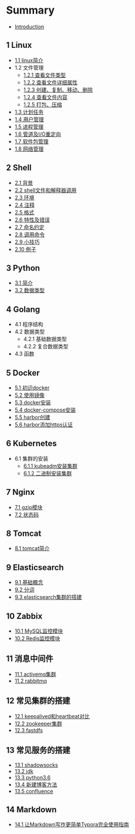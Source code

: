 # Summary

* [Introduction](README.md)

## 1 Linux
* [1.1 linux简介](Linux/基础/linux简介.md)
* 1.2 文件管理
    * [1.2.1 查看文件类型](Linux/基础/文件管理/查看文件类型.md)
    * [1.2.2 查看文件详细属性](Linux/基础/文件管理/查看文件详细属性.md)
    * [1.2.3 创建、复制、移动、删除](Linux/基础/文件管理/zsgc.md)
    * [1.2.4 查看文件内容](Linux/基础/文件管理/查看文件内容.md)
    * [1.2.5 打包、压缩](Linux/基础/文件管理/打包压缩.md)
* [1.3 计划任务](Linux/基础/计划任务.md)
* [1.4 用户管理](Linux/基础/用户管理.md)
* [1.5 进程管理](Linux/基础/进程管理.md)
* [1.6 管道及I/O重定向](Linux/基础/管道及I-O重定向.md)
* [1.7 软件包管理](Linux/基础/软件包管理.md)
* [1.8 网络管理](Linux/基础/网络管理.md)

## 2 Shell
* [2.1 背景](shell/背景.md)
* [2.2 shell文件和解释器调用](shell/Shell文件和解释器调用.md)
* [2.3 环境](shell/环境.md)
* [2.4 注释](shell/注释.md)
* [2.5 格式](shell/格式.md)
* [2.6 特性及错误](shell/特性及错误.md)
* [2.7 命名约定](shell/命名约定.md)
* [2.8 调用命令](shell/调用命令.md)
* [2.9 小技巧](shell/小技巧.md)
* [2.10 例子](shell/例子.md)

## 3 Python
* [3.1 简介](python/简介.md)
* [3.2 数据类型](python/数据类型.md)

## 4 Golang
* 4.1 程序结构
* 4.2 数据类型
    * 4.2.1 基础数据类型
    * 4.2.2 复合数据类型
* 4.3 函数

## 5 Docker
* [5.1 初识docker](docker/初识docker.md)
* [5.2 使用镜像](docker/使用镜像.md)
* [5.3 docker安装](docker/docker安装.md)
* [5.4 docker-compose安装](docker/docker-compose安装.md)
* [5.5 harbor创建](docker/harbor创建.md)
* [5.6 harbor添加https认证](docker/harbor添加https认证.md)

## 6 Kubernetes
* 6.1 集群的安装
    * [6.1.1 kubeadm安装集群](kubernetes/使用kubeadm工具快速安装kubernetes集群.md)
    * [6.1.2 二进制安装集群](kubernetes/以二进制文件方式安装kubernetes集群.md)

## 7 Nginx
* [7.1 gzip模块](nginx/gzip.md)
* [7.2 状态码](nginx/状态码.md)

## 8 Tomcat
* [8.1 tomcat简介](tomcat/tomcat简介.md)

## 9 Elasticsearch
* [9.1 基础概念](elasticsearch/基础概念.md)
* [9.2 分词](elasticsearch/分词.md)
* [9.3 elasticsearch集群的搭建](elasticsearch/centos7.6下elasticsearch7.2集群搭建步骤.md)

## 10 Zabbix
* [10.1 MySQL监控模块](zabbix/MySQL监控模块.md)
* [10.2 Redis监控模块](zabbix/Redis监控模块.md)

## 11 消息中间件
* [11.1 activemq集群](常见集群的搭建/activemq5.15.9集群搭建步骤.md)
* [11.2 rabbitmq](常见集群的搭建/centos7安装rabbitmq-3.7.9.md)

## 12 常见集群的搭建
* [12.1 keepalived和heartbeat对比](常见集群的搭建/keepalived和heartbeat对比.md)
* [12.2 zookeeper集群](常见集群的搭建/zookeeper3.4.14集群搭建步骤.md)
* [12.3 fastdfs](常见集群的搭建/分布式FastDfs+nginx缓存高可用集群构建.md)

## 13 常见服务的搭建
* [13.1 shadowsocks](常见服务的搭建/centos7下搭建shadowsocks.md)
* [13.2 jdk](常见服务的搭建/centos下配置jdk的环境变量.md)
* [13.3 python3.6](常见服务的搭建/安装python3-6.md)
* [13.4 新建博客方法](常见服务的搭建/新建博客方法.md)
* [13.5 confluence](常见集群的搭建/基于docker搭建confluence.md)

## 14 Markdown
* [14.1 让Markdown写作更简单Typora完全使用指南](markdown/让Markdown写作更简单Typora完全使用指南.md)

